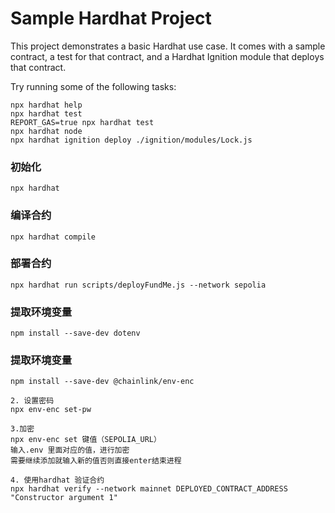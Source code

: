 # Sample Hardhat Project

This project demonstrates a basic Hardhat use case. It comes with a sample contract, a test for that contract, and a Hardhat Ignition module that deploys that contract.

Try running some of the following tasks:

```shell
npx hardhat help
npx hardhat test
REPORT_GAS=true npx hardhat test
npx hardhat node
npx hardhat ignition deploy ./ignition/modules/Lock.js
```
### 初始化
```
npx hardhat

```
### 编译合约
```
npx hardhat compile

```
### 部署合约
```
npx hardhat run scripts/deployFundMe.js --network sepolia
```

### 提取环境变量
```
npm install --save-dev dotenv
```

### 提取环境变量
```
npm install --save-dev @chainlink/env-enc

2. 设置密码
npx env-enc set-pw

3.加密
npx env-enc set 键值（SEPOLIA_URL）
输入.env 里面对应的值，进行加密
需要继续添加就输入新的值否则直接enter结束进程

4. 使用hardhat 验证合约
npx hardhat verify --network mainnet DEPLOYED_CONTRACT_ADDRESS "Constructor argument 1"
```

